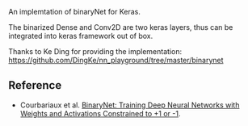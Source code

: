 An implemtation of binaryNet for Keras.

The binarized Dense and Conv2D are two keras layers, thus can be integrated into keras framework out of box.

Thanks to Ke Ding for providing the implementation: https://github.com/DingKe/nn_playground/tree/master/binarynet

## Reference
* Courbariaux et al. [BinaryNet: Training Deep Neural Networks with Weights and Activations Constrained to +1 or -1](http://arxiv.org/abs/1602.02830).
